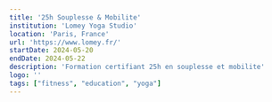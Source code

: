 ```yaml
---
title: '25h Souplesse & Mobilite'
institution: 'Lomey Yoga Studio'
location: 'Paris, France'
url: 'https://www.lomey.fr/'
startDate: 2024-05-20
endDate: 2024-05-22
description: 'Formation certifiant 25h en souplesse et mobilite'
logo: ''
tags: ["fitness", "education", "yoga"]
---
```

